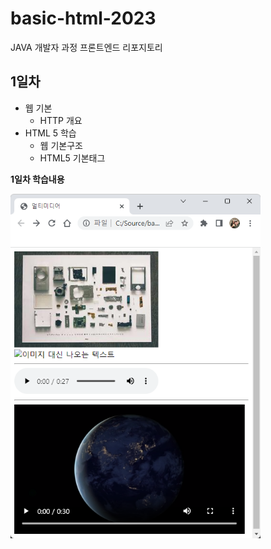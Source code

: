 # basic-html-2023
JAVA 개발자 과정 프론트엔드 리포지토리

## 1일차

- 웹 기본
    - HTTP 개요
- HTML 5 학습
    -  웹 기본구조
    - HTML5 기본태그
  
 <b>1일차 학습내용<b/>
 <br>
    
 <img src = "https://github.com/khjj567/basic-html-2023/blob/main/KakaoTalk_20230321_165255837.png" width="400">
